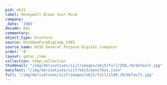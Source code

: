 ```yaml
---
pid: obj5
label: Honeywell Blows Your Mind
company:
_date: '1965'
decade: 60s
commentary:
object_type: brochure
source: H316GenPurpDigComp_1965
source_name: H316 General Purpose Digital Computer
order: '4'
layout: qatar_item
collection: temp_collection
thumbnail: "/img/derivatives/iiif/images/obj5/full/250,/0/default.jpg"
manifest: "/img/derivatives/iiif/obj5/manifest.json"
full: "/img/derivatives/iiif/images/obj5/full/1140,/0/default.jpg"
---
```

